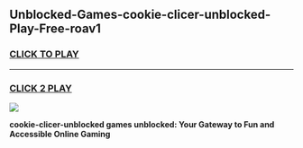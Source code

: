 
## Unblocked-Games-cookie-clicer-unblocked-Play-Free-roav1
<h3>
<a href="https://premium76.site?title=cookie-clicer-unblocked&ref=12A">CLICK TO PLAY</a></h3>
<hr>

<h3>
<a href="https://premium76.site?title=cookie-clicer-unblocked&ref=12A">CLICK 2 PLAY</a>
  
</h3>

<a href="https://premium76.site?title=cookie-clicer-unblocked&ref=12A"><img src="https://clearcache.store/games.png"></a>


**cookie-clicer-unblocked games unblocked: Your Gateway to Fun and Accessible Online Gaming**
